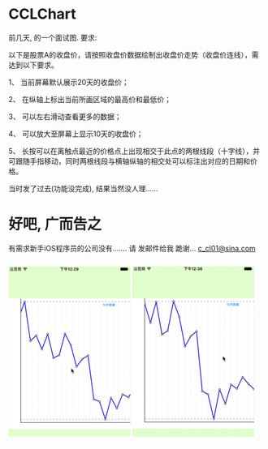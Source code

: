# CCLChart

 前几天, 的一个面试图. 要求:
 
 以下是股票A的收盘价，请按照收盘价数据绘制出收盘价走势（收盘价连线），需达到以下要求。

1、	当前屏幕默认展示20天的收盘价；

2、	在纵轴上标出当前所画区域的最高价和最低价；

3、	可以左右滑动查看更多的数据；

4、	可以放大至屏幕上显示10天的收盘价；

5、	长按可以在离触点最近的价格点上出现相交于此点的两根线段（十字线），并可跟随手指移动，同时两根线段与横轴纵轴的相交处可以标注出对应的日期和价格。

当时发了过去(功能没完成), 结果当然没人理......  

# 好吧, 广而告之   
有需求新手iOS程序员的公司没有....... 
请 发邮件给我 跪谢...  c_cl01@sina.com

![点击缩放按钮](https://raw.githubusercontent.com/CAICL/CCLChart/master/LTHJ_Questons_chart/gif/chart01.gif)
![长按手势](https://raw.githubusercontent.com/CAICL/CCLChart/master/LTHJ_Questons_chart/gif/chart02.gif)

